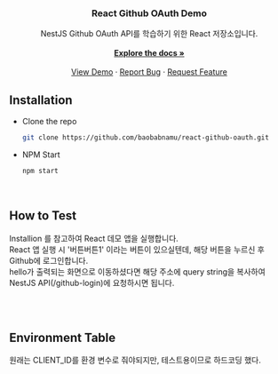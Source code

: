<div align="center">
  <h3 align="center">React Github OAuth Demo</h3>

  <p align="center">
    NestJS Github OAuth API를 학습하기 위한 React 저장소입니다. <br/> 
    <br />
    <a href="https://github.com/baobabnamu/react-github-oauth"><strong>Explore the docs »</strong></a>
    <br />
    <br />
    <a href="#">View Demo</a>
    ·
    <a href="https://github.com/baobabnamu/react-github-oauth/issues">Report Bug</a>
    ·
    <a href="https://github.com/baobabnamu/react-github-oauth/issues">Request Feature</a>
  </p>
</div>



## Installation

- Clone the repo  
   ```sh
   git clone https://github.com/baobabnamu/react-github-oauth.git
   ```
   
 - NPM Start
   ```sh
   npm start
   ```
<br/>

## How to Test
Installion 를 참고하여 React 데모 앱을 실행합니다.  
React 앱 실행 시 '버튼버튼1' 이라는 버튼이 있으실텐데, 해당 버튼을 누르신 후 Github에 로그인합니다.  
hello가 출력되는 화면으로 이동하셨다면 해당 주소에 query string을 복사하여 NestJS API(/github-login)에 요청하시면 됩니다.  

<br/>
<br/>

## Environment Table

원래는 CLIENT_ID를 환경 변수로 줘야되지만, 테스트용이므로 하드코딩 했다.
